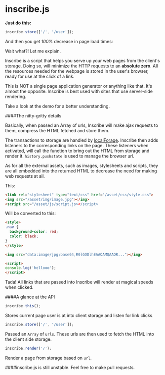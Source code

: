 inscribe.js
===========

**Just do this:**

```javascript
inscribe.store(['/', '/user']);
```

And then you get *100%* decrease in page load times:

Wait what?! Let me explain.

Inscribe is a script that helps you serve up your web pages from the client's storage. Doing so, will minimize the HTTP requests to an **absolute zero**. All the resources needed for the webpage is stored in the user's browser, ready for use at the click of a link.

This is NOT a single page application generator or anything like that. It's almost the opposite. Inscribe is best used with sites that use server-side rendering.

Take a look at the demo for a better understanding.

####The nitty-gritty details

Basically, when passed an Array of urls, Inscribe will make ajax requests to them, compress the HTML fetched and store them.

The transactions to storage are handled by [localForage](https://github.com/mozilla/localForage). Inscribe then adds listeners to the corresponding links on the page. These listeners when activated, will call the function to bring out the HTML from storage and render it. `history.pushstate` is used to manage the browser url.

As for all the external assets, such as images, stylesheets and scripts, they are all embedded into the returned HTML to decrease the need for making web requests at all.

This:

```html
<link rel="stylesheet" type="text/css" href="/asset/css/style.css">
<img src="/asset/img/image.jpg"></img>
<script src="/asset/js/script.js></script>
```

Will be converted to this:

```html
<style>
.nav {
  background-color: red;
  color: black;
}
</style>

<img src="data:image/jpg;base64,R0lGODlhEAAQAMQAAOR..."></img>

<script>
console.log('hellooo');
</script>
```

Tada! All links that are passed into Inscribe will render at magical speeds when clicked.

####A glance at the API

```javascript
inscribe.this();
```
Stores current page user is at into client storage and listen for link clicks.

```javascript
inscribe.store(['/', '/user']);
```
Passed an `Array` of `urls`. These urls are then used to fetch the HTML into the client side storage.


```javascript
inscribe.render('/');
```
Render a page from storage based on `url`.

####inscribe.js is still unstable. Feel free to make pull requests.

